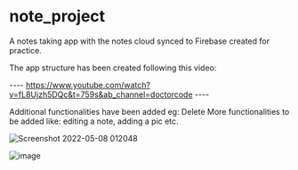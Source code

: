 # note_project

A notes taking app with the notes cloud synced to Firebase created for practice.

The app structure has been created following this video: 

---- https://www.youtube.com/watch?v=fL8Ujzh5DQc&t=759s&ab_channel=doctorcode ----

Additional functionalities have been added eg: Delete 
More functionalities to be added like: editing a note, adding a pic etc.

![Screenshot 2022-05-08 012048](https://user-images.githubusercontent.com/61822722/167269675-5d5c42e1-0bd1-44bf-8c0d-25b87168aff9.png)










![image](https://user-images.githubusercontent.com/61822722/167269710-230fba67-8248-4ccf-be1d-d1e9619d0be4.png)

